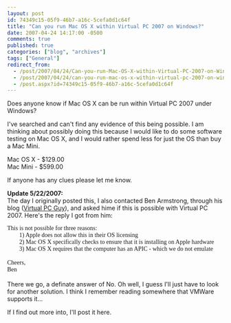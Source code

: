 ```yaml
---
layout: post
id: 74349c15-05f9-46b7-a16c-5cefa0d1c64f
title: "Can you run Mac OS X within Virtual PC 2007 on Windows?"
date: 2007-04-24 14:17:00 -0500
comments: true
published: true
categories: ["blog", "archives"]
tags: ["General"]
redirect_from: 
  - /post/2007/04/24/Can-you-run-Mac-OS-X-within-Virtual-PC-2007-on-Windows
  - /post/2007/04/24/can-you-run-mac-os-x-within-virtual-pc-2007-on-windows
  - /post.aspx?id=74349c15-05f9-46b7-a16c-5cefa0d1c64f
---
```

<!-- more -->
<P>Does anyone know if Mac OS X can be run within Virtual PC 2007 under Windows?</P>
<P>I've searched and can't find any evidence of this being possible. I am thinking about possibly doing this because I would like to do some software testing on Mac OS X, and I would rather spend less for just the OS than buy a Mac Mini.</P>
<P>Mac OS X - $129.00<BR>Mac Mini - $599.00</P>
<P>If anyone has any clues please let me know.</P>
<P><STRONG>Update 5/22/2007:<BR></STRONG>The day I originally posted this, I also contacted Ben Armstrong, through his blog (<A href="http://blogs.msdn.com/virtual_pc_guy/default.aspx">Virtual PC Guy</A>), and asked hime if this is possible with Virtual PC 2007. Here's the reply I got from him:</P>
<P class=MsoPlainText style="MARGIN: 0in 0in 0pt"><FONT face=Consolas>This is not possible for three reasons:</FONT></P>
<P class=MsoPlainText style="MARGIN: 0in 0in 0pt"><FONT face=Consolas><SPAN style="mso-spacerun: yes">&nbsp;&nbsp;&nbsp;&nbsp;&nbsp;&nbsp;&nbsp; </SPAN>1) Apple does not allow this in their OS licensing</FONT></P>
<P class=MsoPlainText style="MARGIN: 0in 0in 0pt"><FONT face=Consolas><SPAN style="mso-spacerun: yes">&nbsp;&nbsp;&nbsp;&nbsp;&nbsp;&nbsp;&nbsp; </SPAN>2) Mac OS X specifically checks to ensure that it is installing on Apple hardware</FONT></P>
<P class=MsoPlainText style="MARGIN: 0in 0in 0pt"><FONT face=Consolas><SPAN style="mso-spacerun: yes">&nbsp;&nbsp;&nbsp;&nbsp;&nbsp;&nbsp;&nbsp; </SPAN>3) Mac OS X requires that the computer has an APIC - which we do not emulate</FONT></P>
<P class=MsoPlainText style="MARGIN: 0in 0in 0pt"><?xml:namespace prefix = o ns = "urn:schemas-microsoft-com:office:office" /><o:p><FONT face=Consolas>&nbsp;</FONT></o:p></P>
<P class=MsoPlainText style="MARGIN: 0in 0in 0pt"><FONT face=Consolas>Cheers,</FONT></P>
<P class=MsoPlainText style="MARGIN: 0in 0in 0pt"><FONT face=Consolas>Ben</FONT></P>
<P class=MsoPlainText style="MARGIN: 0in 0in 0pt">&nbsp;</P>
<P class=MsoPlainText style="MARGIN: 0in 0in 0pt">There we go, a definate answer of No. Oh well, I guess I'll just have to look for another solution. I think I remember reading somewhere that VMWare supports it...</P>
<P>If I find out more into, I'll post it here.</P>
<P>&nbsp;</P>
